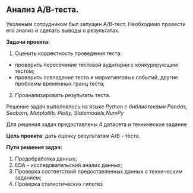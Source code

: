 

## Анализ А/В-теста.

Уволеным сотрудником был запущен А/В-тест. Необходимо провести его анализ и сделать выводы о результатах.

**Задачи проекта:**
1) Оценить корректность проведения теста:
  - проверить пересечение тестовой аудитории с конкурирующим тестом;
  - проверить совпадение теста и маркетинговых событий, другие проблемы временных гранц теста;
2) Проанализировать результаты теста.

Решение задач выполнялось на языке *Python с библиотеками Pandas, Seaborn, Matplotlib, Plotly, Statsmodels,NumPy*

Для решения задач предоставлены 4 датасета и техническое задание

**Цель проекта**: дать оценку результатам А/В - теста.

**Пути решения задач:**
1) Предобработка данных;
2) EDA - исследовательский аналих данных;
3) Проверка соответствий предоставленных данных с техническим заданием;
4) Проверка статистических гипотез




